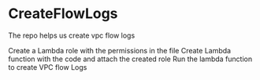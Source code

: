 # CreateFlowLogs
The repo helps us create vpc flow logs 

Create a Lambda role with the permissions in the file
Create Lambda function with the code and attach the created role
Run the lambda function to create VPC flow Logs
